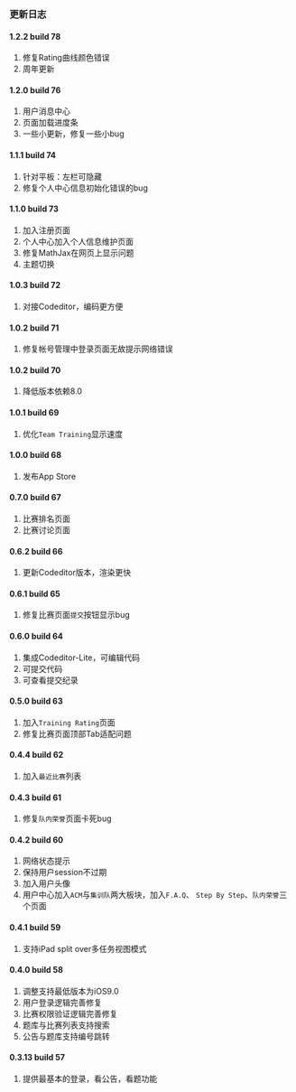 ### 更新日志

#### 1.2.2 build 78
1. 修复Rating曲线颜色错误
2. 周年更新

#### 1.2.0 build 76
1. 用户消息中心
2. 页面加载进度条
3. 一些小更新，修复一些小bug

#### 1.1.1 build 74
1. 针对平板：左栏可隐藏
2. 修复个人中心信息初始化错误的bug

#### 1.1.0 build 73
1. 加入注册页面
2. 个人中心加入个人信息维护页面
3. 修复MathJax在网页上显示问题
4. 主题切换

#### 1.0.3 build 72
1. 对接Codeditor，编码更方便

#### 1.0.2 build 71
1. 修复帐号管理中登录页面无故提示网络错误

#### 1.0.2 build 70
1. 降低版本依赖8.0

#### 1.0.1 build 69
1. 优化`Team Training`显示速度

#### 1.0.0 build 68
1. 发布App Store

#### 0.7.0 build 67
1. 比赛排名页面
2. 比赛讨论页面

#### 0.6.2 build 66
1. 更新Codeditor版本，渲染更快

#### 0.6.1 build 65
1. 修复比赛页面`提交`按钮显示bug

#### 0.6.0 build 64
1. 集成Codeditor-Lite，可编辑代码
2. 可提交代码
3. 可查看提交纪录

#### 0.5.0 build 63
1. 加入`Training Rating`页面
2. 修复比赛页面顶部Tab适配问题

#### 0.4.4 build 62
1. 加入`最近比赛`列表

#### 0.4.3 build 61
1. 修复`队内荣誉`页面卡死bug

#### 0.4.2 build 60
1. 网络状态提示
2. 保持用户session不过期
3. 加入用户头像
4. 用户中心加入`ACM`与`集训队`两大板块，加入`F.A.Q`、 `Step By Step`、`队内荣誉`三个页面

#### 0.4.1 build 59
1. 支持iPad split over多任务视图模式

#### 0.4.0 build 58
1. 调整支持最低版本为iOS9.0
2. 用户登录逻辑完善修复
3. 比赛权限验证逻辑完善修复
4. 题库与比赛列表支持搜索
5. 公告与题库支持编号跳转

#### 0.3.13 build 57
1. 提供最基本的登录，看公告，看题功能
